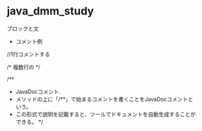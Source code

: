 # java_dmm_study

ブロックと文
- コメント例

//1行コメントする

/*
複数行の
*/

/**
 * JavaDocコメント.
 * メソッドの上に「/**」で始まるコメントを書くことをJavaDocコメントという。
 * この形式で説明を記載すると、ツールでドキュメントを自動生成することができる。
*/



